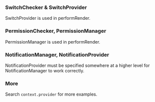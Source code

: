 ### SwitchChecker & SwitchProvider

SwitchProvider is used in performRender.

### PermissionChecker, PermissionManager

PermissionManager is used in performRender.

### NotificationManager, NotificationProvider

NotificationProvider must be specified somewhere at a higher level for NotificationManager to work correctly.

### More

Search `context.provider` for more examples.
